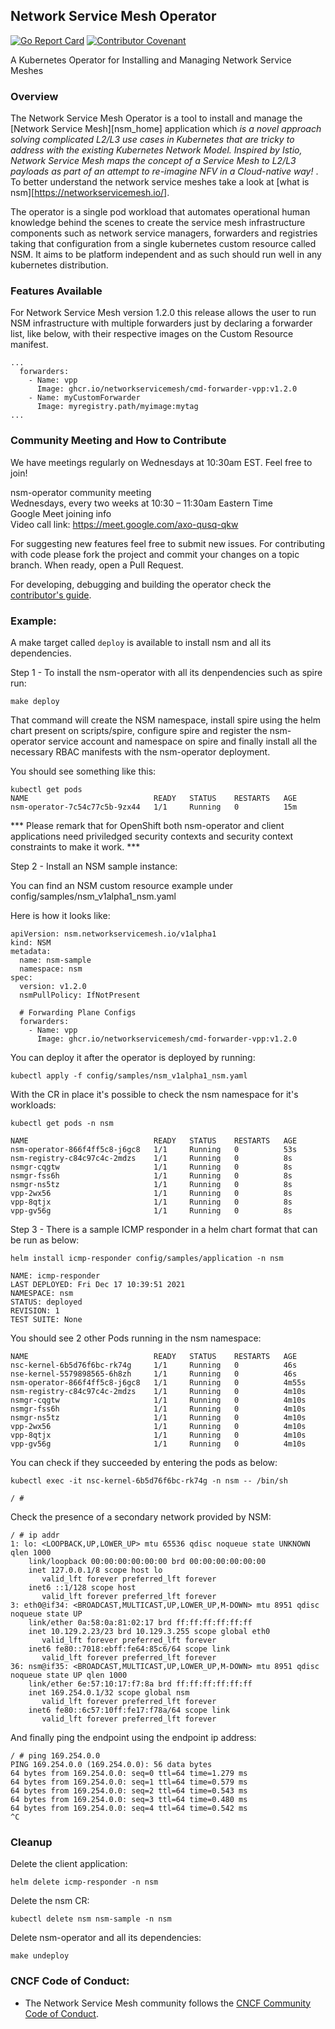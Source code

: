 ## Network Service Mesh Operator

[![Go Report Card](https://goreportcard.com/badge/github.com/networkservicemesh/nsm-operator "Go Report Card")](https://goreportcard.com/report/github.com/networkservicemesh/nsm-operator)
[![Contributor Covenant](https://img.shields.io/badge/Contributor%20Covenant-v2.0%20adopted-ff69b4.svg)](code-of-conduct.md) 

A Kubernetes Operator for Installing and Managing Network Service Meshes

### Overview

The Network Service Mesh Operator is a tool to install and manage the [Network Service Mesh][nsm_home] application which <em> is a novel approach solving complicated L2/L3 use cases in Kubernetes that are tricky to address with the existing Kubernetes Network Model. Inspired by Istio, Network Service Mesh maps the concept of a Service Mesh to L2/L3 payloads as part of an attempt to re-imagine NFV in a Cloud-native way! </em>. To  better understand the network service meshes take a look at [what is nsm][https://networkservicemesh.io/].

The operator is a single pod workload that automates operational human knowledge behind the scenes to create the service mesh infrastructure components such as network service managers, forwarders and registries taking that configuration from a single kubernetes custom resource called NSM. It aims to be platform independent and as such should run well in any kubernetes distribution.

### Features Available

For Network Service Mesh version 1.2.0 this release allows the user to run NSM infrastructure with multiple forwarders just by declaring a forwarder list, like below, with their respective images on the Custom Resource manifest.

```
...
  forwarders:
    - Name: vpp
      Image: ghcr.io/networkservicemesh/cmd-forwarder-vpp:v1.2.0
    - Name: myCustomForwarder
      Image: myregistry.path/myimage:mytag
...
```

### Community Meeting and How to Contribute

We have meetings regularly on Wednesdays at 10:30am EST. Feel free to join!

nsm-operator community meeting <br>
Wednesdays, every two weeks at 10:30 – 11:30am Eastern Time <br>
Google Meet joining info <br>
Video call link: https://meet.google.com/axo-qusq-qkw <br>

For suggesting new features feel free to submit new issues. For contributing with code please fork the project and commit your changes on a topic branch. When ready, open a Pull Request.

For developing, debugging and building the operator check the [contributor's guide](docs/contribute.md).

### Example:

A make target called `deploy` is available to install nsm and all its dependencies.

Step 1 - To install the nsm-operator with all its denpendencies such as spire run:

```
make deploy
```

That command will create the NSM namespace, install spire using the helm chart present on scripts/spire, configure spire and register the nsm-operator service account and namespace on spire and finally install all the necessary RBAC manifests with the nsm-operator deployment.

You should see something like this:

```
kubectl get pods
NAME                            READY   STATUS    RESTARTS   AGE
nsm-operator-7c54c77c5b-9zx44   1/1     Running   0          15m
```

*** Please remark that for OpenShift both nsm-operator and client applications need priviledged security contexts and security context constraints to make it work. ***

Step 2 - Install an NSM sample instance:

You can find an NSM custom resource example under config/samples/nsm_v1alpha1_nsm.yaml

Here is how it looks like:
```
apiVersion: nsm.networkservicemesh.io/v1alpha1
kind: NSM
metadata:
  name: nsm-sample
  namespace: nsm
spec:
  version: v1.2.0
  nsmPullPolicy: IfNotPresent
  
  # Forwarding Plane Configs
  forwarders:
    - Name: vpp
      Image: ghcr.io/networkservicemesh/cmd-forwarder-vpp:v1.2.0

```

You can deploy it after the operator is deployed by running:

```
kubectl apply -f config/samples/nsm_v1alpha1_nsm.yaml
```

With the CR in place it's possible to check the nsm namespace for it's workloads:

```
kubectl get pods -n nsm

NAME                            READY   STATUS    RESTARTS   AGE
nsm-operator-866f4ff5c8-j6gc8   1/1     Running   0          53s
nsm-registry-c84c97c4c-2mdzs    1/1     Running   0          8s
nsmgr-cqgtw                     1/1     Running   0          8s
nsmgr-fss6h                     1/1     Running   0          8s
nsmgr-ns5tz                     1/1     Running   0          8s
vpp-2wx56                       1/1     Running   0          8s
vpp-8qtjx                       1/1     Running   0          8s
vpp-gv56g                       1/1     Running   0          8s
```

Step 3 - There is a sample ICMP responder in a helm chart format that can be run as below:

```
helm install icmp-responder config/samples/application -n nsm

NAME: icmp-responder
LAST DEPLOYED: Fri Dec 17 10:39:51 2021
NAMESPACE: nsm
STATUS: deployed
REVISION: 1
TEST SUITE: None
```
You should see 2 other Pods running in the nsm namespace:

```
NAME                            READY   STATUS    RESTARTS   AGE
nsc-kernel-6b5d76f6bc-rk74g     1/1     Running   0          46s
nse-kernel-5579898565-6h8zh     1/1     Running   0          46s
nsm-operator-866f4ff5c8-j6gc8   1/1     Running   0          4m55s
nsm-registry-c84c97c4c-2mdzs    1/1     Running   0          4m10s
nsmgr-cqgtw                     1/1     Running   0          4m10s
nsmgr-fss6h                     1/1     Running   0          4m10s
nsmgr-ns5tz                     1/1     Running   0          4m10s
vpp-2wx56                       1/1     Running   0          4m10s
vpp-8qtjx                       1/1     Running   0          4m10s
vpp-gv56g                       1/1     Running   0          4m10s
```

You can check if they succeeded by entering the pods as below:

```
kubectl exec -it nsc-kernel-6b5d76f6bc-rk74g -n nsm -- /bin/sh

/ # 
```

Check the presence of a secondary network provided by NSM:
```
/ # ip addr
1: lo: <LOOPBACK,UP,LOWER_UP> mtu 65536 qdisc noqueue state UNKNOWN qlen 1000
    link/loopback 00:00:00:00:00:00 brd 00:00:00:00:00:00
    inet 127.0.0.1/8 scope host lo
       valid_lft forever preferred_lft forever
    inet6 ::1/128 scope host 
       valid_lft forever preferred_lft forever
3: eth0@if34: <BROADCAST,MULTICAST,UP,LOWER_UP,M-DOWN> mtu 8951 qdisc noqueue state UP 
    link/ether 0a:58:0a:81:02:17 brd ff:ff:ff:ff:ff:ff
    inet 10.129.2.23/23 brd 10.129.3.255 scope global eth0
       valid_lft forever preferred_lft forever
    inet6 fe80::7018:ebff:fe64:85c6/64 scope link 
       valid_lft forever preferred_lft forever
36: nsm@if35: <BROADCAST,MULTICAST,UP,LOWER_UP,M-DOWN> mtu 8951 qdisc noqueue state UP qlen 1000
    link/ether 6e:57:10:17:f7:8a brd ff:ff:ff:ff:ff:ff
    inet 169.254.0.1/32 scope global nsm
       valid_lft forever preferred_lft forever
    inet6 fe80::6c57:10ff:fe17:f78a/64 scope link 
       valid_lft forever preferred_lft forever
```

And finally ping the endpoint using the endpoint ip address:
```
/ # ping 169.254.0.0
PING 169.254.0.0 (169.254.0.0): 56 data bytes
64 bytes from 169.254.0.0: seq=0 ttl=64 time=1.279 ms
64 bytes from 169.254.0.0: seq=1 ttl=64 time=0.579 ms
64 bytes from 169.254.0.0: seq=2 ttl=64 time=0.543 ms
64 bytes from 169.254.0.0: seq=3 ttl=64 time=0.480 ms
64 bytes from 169.254.0.0: seq=4 ttl=64 time=0.542 ms
^C
```

### Cleanup

Delete the client application:
```
helm delete icmp-responder -n nsm
```

Delete the nsm CR:
```
kubectl delete nsm nsm-sample -n nsm
```

Delete nsm-operator and all its dependencies:
```
make undeploy
```
### CNCF Code of Conduct:
  * The Network Service Mesh community follows the [CNCF Community Code of Conduct](https://github.com/cncf/foundation/blob/master/code-of-conduct.md).
